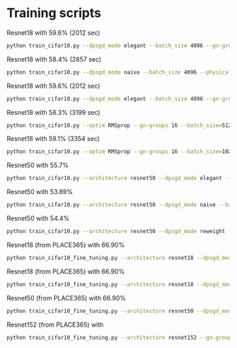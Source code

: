 # Training scripts

Resnet18 with 59.6% (2012 sec)
```bash
python train_cifar10.py --dpsgd_mode elegant --batch_size 4096 --gn-groups 16 --wd 5e-5 --momentum 0.9
```

Resnet18 with 58.4% (2857 sec)
```bash
python train_cifar10.py --dpsgd_mode naive --batch_size 4096 --physical_batch_size 512 --gn-groups 16 --wd 5e-5 --momentum 0.9
```

Resnet18 with 59.6% (2012 sec)
```bash
python train_cifar10.py --dpsgd_mode elegant --batch_size 4096 --gn-groups 16 --wd 5e-5 --momentum 0.9
```

Resnet18 with 58.3% (3199 sec)
```bash
python train_cifar10.py --optim RMSprop --gn-groups 16 --batch_size=512 --physical_batch_size=512 --lr_schedule none --epochs 100 -c 1.2 --lr 1e-3
```

Resnet18 with 59.1% (3354 sec)
```bash
python train_cifar10.py --optim RMSprop --gn-groups 16 --batch_size=1024 --lr_schedule none --epochs 100 -c 1.2 --lr 1e-3 --dpsgd_mode reweight
```

Resnet50 with 55.7%
```bash
python train_cifar10.py --architecture resnet50 --dpsgd_mode elegant --batch_size 2048 -c 1.0 --wd 5e-4 --momentum 0.9 --epsilon 4.0
```

Resnet50 with 53.89%
```bash
python train_cifar10.py --architecture resnet50 --dpsgd_mode naive --batch_size 4096 --physical_batch_size 256  -c 1.0 --wd 5e-4 --momentum 0.9 --epsilon 4.0
```

Resnet50 with 54.4%
```bash
python train_cifar10.py --architecture resnet50 --dpsgd_mode reweight --batch_size 4096 --physical_batch_size 1024 -c 1.0 --wd 5e-4 --momentum 0.9 --epsilon 4.0
```

Resnet18 (from PLACE365) with 66.90%
```bash
python train_cifar10_fine_tuning.py --architecture resnet18 --dpsgd_mode elegant --batch_size 4096 -c 1.0 --wd 5e-4 --momentum 0.9 --epsilon 4.0 --pretrained_path data/places365_resnet18_20220314.npz
```

Resnet18 (from PLACE365) with 66.90%
```bash
python train_cifar10_fine_tuning.py --architecture resnet18 --dpsgd_mode elegant --batch_size 4096 -c 1.0 --wd 5e-4 --momentum 0.9 --epsilon 4.0 --pretrained_path data/places365_resnet18_20220314.npz
```

Resnet50 (from PLACE365) with 66.90%
```bash
python train_cifar10_fine_tuning.py --architecture resnet50 --dpsgd_mode elegant --batch_size 4096 -c 1.0 --wd 5e-4 --momentum 0.9 --epsilon 4.0 --pretrained_path data/places365_resnet50_20220314.npz
```

Resnet152 (from PLACE365) with 
```bash
python train_cifar10_fine_tuning.py --architecture resnet152 --gn-groups 16 --dpsgd_mode reweight --batch_size 2048 --physical_batch_size 512 -c 1.0 --wd 5e-4 --momentum 0.9 --epsilon 4.0 --optim RMSprop --lr 1e-3 --pretrained_path data/places365_resnet152_20220314.npz
```